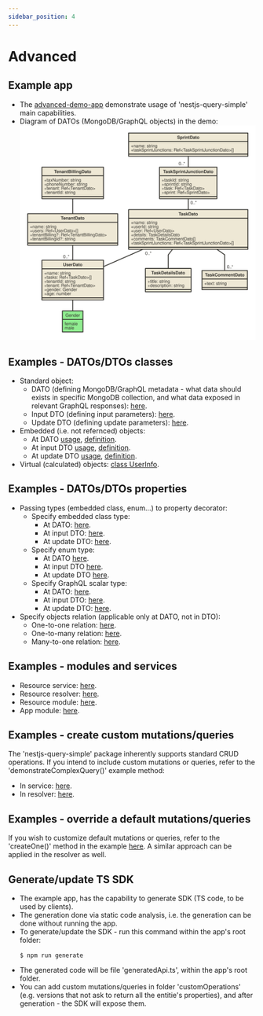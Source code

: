 ```yaml
---
sidebar_position: 4
---
```


# Advanced

## Example app
* The [advanced-demo-app](https://github.com/choresh/nestjs-query-simple/tree/main/examples/advanced-demo-app) demonstrate usage of 'nestjs-query-simple' main capabilities.
* Diagram of DATOs (MongoDB/GraphQL objects) in the demo:
 ![Alt text here](../static/img/datos.svg)

## Examples - DATOs/DTOs classes
* Standard object:
    * DATO (defining MongoDB/GraphQL metadata - what data should exists in specific MongoDB collection, and what data exposed in relevant GraphQL responses): [here](https://github.com/choresh/nestjs-query-simple/blob/main/examples/advanced-demo-app/src/tenants/datos/tenant.dato.ts#L14).
    * Input DTO (defining input parameters): [here](https://github.com/choresh/nestjs-query-simple/blob/main/examples/advanced-demo-app/src/tenants/dtos/tenant.dto.ts#L3).
    * Update DTO (defining update parameters): [here](https://github.com/choresh/nestjs-query-simple/blob/main/examples/advanced-demo-app/src/tenants/dtos/tenant.dto.ts#L15).
* Embedded (i.e. not refernced) objects:
    * At DATO [usage](https://github.com/choresh/nestjs-query-simple/blob/main/examples/advanced-demo-app/src/tasks/datos/task.dato.ts#L27), [definition](https://github.com/choresh/nestjs-query-simple/blob/main/examples/advanced-demo-app/src/tasks/datos/embeddeds/task-details.dato.ts).
    * At input DTO [usage](https://github.com/choresh/nestjs-query-simple/blob/main/examples/advanced-demo-app/src/tasks/dtos/task.dto.ts#L16), [definition](https://github.com/choresh/nestjs-query-simple/blob/main/examples/advanced-demo-app/src/tasks/dtos/embeddeds/task-details.dto.ts#L4).
    * At update DTO [usage](https://github.com/choresh/nestjs-query-simple/blob/main/examples/advanced-demo-app/src/tasks/dtos/task.dto.ts#L40), [definition](https://github.com/choresh/nestjs-query-simple/blob/main/examples/advanced-demo-app/src/tasks/dtos/embeddeds/task-details.dto.ts#L13).
* Virtual (calculated) objects: [class UserInfo](https://github.com/choresh/nestjs-query-simple/blob/main/examples/advanced-demo-app/src/users/users.service.ts#L20).

## Examples - DATOs/DTOs properties
* Passing types (embedded class, enum...) to property decorator:
    * Specify embedded class type:
        * At DATO: [here](https://github.com/choresh/nestjs-query-simple/blob/main/examples/advanced-demo-app/src/tasks/datos/task.dato.ts#L25).
        * At input DTO: [here](https://github.com/choresh/nestjs-query-simple/blob/main/examples/advanced-demo-app/src/tasks/dtos/task.dto.ts#L14).
        * At update DTO: [here](https://github.com/choresh/nestjs-query-simple/blob/main/examples/advanced-demo-app/src/tasks/dtos/task.dto.ts#L38).
    * Specify enum type:
        * At DATO [here](https://github.com/choresh/nestjs-query-simple/blob/main/examples/advanced-demo-app/src/users/datos/user.dato.ts#L39).
        * At input DTO [here](https://github.com/choresh/nestjs-query-simple/blob/main/examples/advanced-demo-app/src/users/dtos/user.dto.ts#L14).
        * At update DTO [here](https://github.com/choresh/nestjs-query-simple/blob/main/examples/advanced-demo-app/src/users/dtos/user.dto.ts#L38).
    * Specify GraphQL scalar type:
        * At DATO: [here](https://github.com/choresh/nestjs-query-simple/blob/main/examples/advanced-demo-app/src/users/datos/user.dato.ts#L44).
        * At input DTO: [here](https://github.com/choresh/nestjs-query-simple/blob/main/examples/advanced-demo-app/src/users/dtos/user.dto.ts#L19).
        * At update DTO: [here](https://github.com/choresh/nestjs-query-simple/blob/main/examples/advanced-demo-app/src/users/dtos/user.dto.ts#L44).
* Specify objects relation (applicable only at DATO, not in DTO):
    * One-to-one relation: [here](https://github.com/choresh/nestjs-query-simple/blob/main/examples/advanced-demo-app/src/tenantBillings/datos/tenantBilling.dato.ts#L21).
    * One-to-many relation: [here](https://github.com/choresh/nestjs-query-simple/blob/main/examples/advanced-demo-app/src/tenants/datos/tenant.dato.ts#L20).
    * Many-to-one relation: [here](https://github.com/choresh/nestjs-query-simple/blob/main/examples/advanced-demo-app/src/users/datos/user.dato.ts#L31).

## Examples - modules and services
* Resource service: [here](https://github.com/choresh/nestjs-query-simple/blob/main/examples/advanced-demo-app/src/tenants/tenants.service.ts).
* Resource resolver: [here](https://github.com/choresh/nestjs-query-simple/blob/main/examples/advanced-demo-app/src/tenants/tenants.resolver.ts).
* Resource module: [here](https://github.com/choresh/nestjs-query-simple/blob/main/examples/advanced-demo-app/src/tenants/tenants.module.ts).
* App module: [here](https://github.com/choresh/nestjs-query-simple/blob/main/examples/advanced-demo-app/src/app.module.ts).

## Examples - create custom mutations/queries
The 'nestjs-query-simple' package inherently supports standard CRUD operations. If you intend to include custom mutations or queries, refer to the 'demonstrateComplexQuery()' example method:
* In service: [here](https://github.com/choresh/nestjs-query-simple/blob/main/examples/advanced-demo-app/src/users/users.service.ts#L37).
* In resolver: [here](https://github.com/choresh/nestjs-query-simple/blob/main/examples/advanced-demo-app/src/users/users.resolver.ts#L18).

## Examples - override a default mutations/queries
If you wish to customize default mutations or queries, refer to the 'createOne()' method in the example [here](https://github.com/choresh/nestjs-query-simple/blob/main/examples/advanced-demo-app/src/tenantBillings/tenantBillings.service.ts#L24). A similar approach can be applied in the resolver as well.

## Generate/update TS SDK
* The example app, has the capability to generate SDK (TS code, to be used by clients).
* The generation done via static code analysis, i.e. the generation can be done without running the app.
* To generate/update the SDK - run this command within the app's root folder:
    ```
    $ npm run generate
    ```
* The generated code will be file 'generatedApi.ts', within the app's root folder.
* You can add custom mutations/queries in folder 'customOperations' (e.g. versions that not ask to return all the entitie's properties), and after generation - the SDK will expose them.
